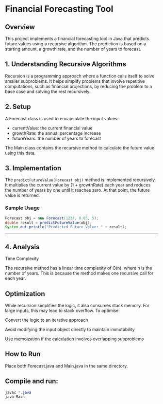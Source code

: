 # Financial Forecasting Tool

## Overview  
This project implements a financial forecasting tool in Java that predicts future values using a recursive algorithm. The prediction is based on a starting amount, a growth rate, and the number of years to forecast.

## 1. Understanding Recursive Algorithms  
Recursion is a programming approach where a function calls itself to solve smaller subproblems. It helps simplify problems that involve repetitive computations, such as financial projections, by reducing the problem to a base case and solving the rest recursively.

## 2. Setup  
A Forecast class is used to encapsulate the input values:

- currentValue: the current financial value  
- growthRate: the annual percentage increase  
- futureYears: the number of years to forecast  

The Main class contains the recursive method to calculate the future value using this data.

## 3. Implementation  
The `predictFutureValue(Forecast obj)` method is implemented recursively. It multiplies the current value by (1 + growthRate) each year and reduces the number of years by one until it reaches zero. At that point, the future value is returned.

### Sample Usage  
```java
Forecast obj = new Forecast(1234, 0.05, 5);
double result = predictFutureValue(obj);
System.out.println("Predicted Future Value: " + result);
```
---

## 4. Analysis

Time Complexity

The recursive method has a linear time complexity of O(n), where n is the number of years. This is because the method makes one recursive call for each year.

## Optimization

While recursion simplifies the logic, it also consumes stack memory. For large inputs, this may lead to stack overflow. To optimise:

Convert the logic to an iterative approach

Avoid modifying the input object directly to maintain immutability

Use memoization if the calculation involves overlapping subproblems

## How to Run
Place both Forecast.java and Main.java in the same directory.

## Compile and run:

```java
javac *.java
java Main
